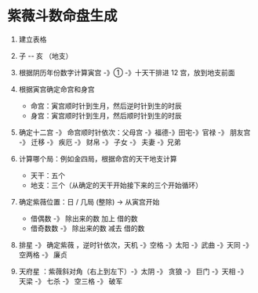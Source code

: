 # 紫薇斗数命盘生成

1. 建立表格
   
2. 子 -- 亥 （地支）
   
3. 根据阴历年份数字计算寅宫 -》① -》十天干排进 12 宫，放到地支前面
   
4. 根据寅宫确定命宫和身宫
   * 命宫：寅宫顺时针到生月，然后逆时针到生的时辰
   * 身宫：寅宫顺时针到生月，然后顺时针到生的时辰

5. 确定十二宫 -》 命宫顺时针依次：父母宫 -》福德-》田宅-》官禄 -》 朋友宫 -》 迁移 -》 疾厄 -》 财帛 -》 子女 -》 夫妻 -》兄弟

5. 计算哪个局：例如金四局，根据命宫的天干地支计算
   * 天干：五个
   * 地支：三个（从确定的天干开始接下来的三个开始循环）
  
6. 确定紫薇位置：日 / 几局 (整除) -> 从寅宫开始
   * 借偶数 -》 除出来的数 加上 借的数
   * 借奇数数 -》 除出来的数 减去 借的数
   
7. 排星 -》 确定紫薇 ，逆时针依次，天机 -》空格 -》太阳 -》武曲 -》天同 -》 空两格 -》 廉贞

8. 天府星 ：紫薇斜对角（右上到左下）-》太阴 -》 贪狼 -》 巨门 -》天相 -》 天梁 -》 七杀 -》 空三格 -》 破军